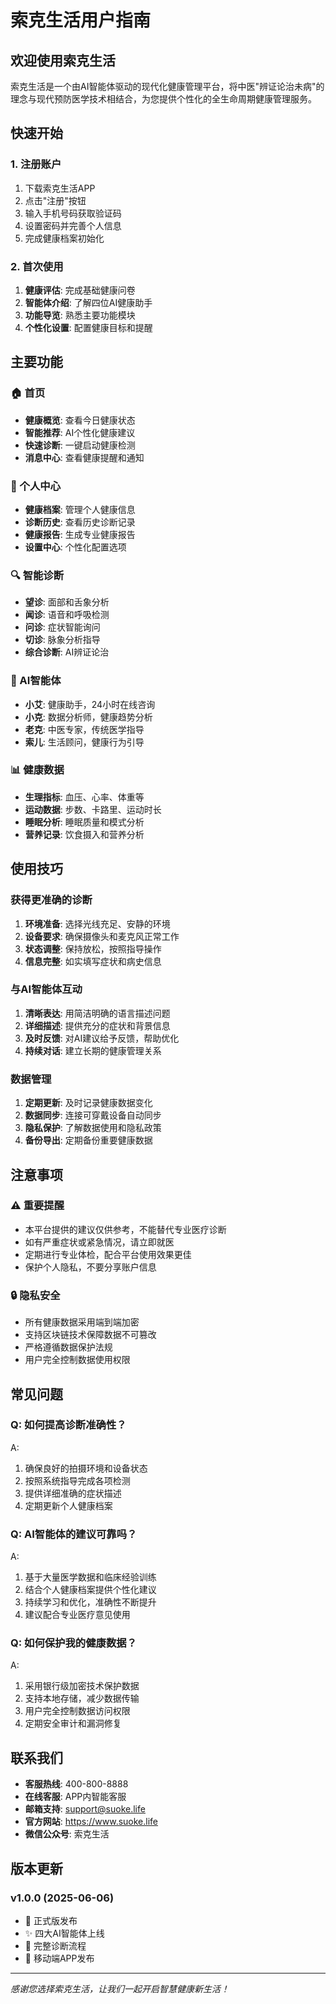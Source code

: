# 索克生活用户指南

## 欢迎使用索克生活

索克生活是一个由AI智能体驱动的现代化健康管理平台，将中医"辨证论治未病"的理念与现代预防医学技术相结合，为您提供个性化的全生命周期健康管理服务。

## 快速开始

### 1. 注册账户
1. 下载索克生活APP
2. 点击"注册"按钮
3. 输入手机号码获取验证码
4. 设置密码并完善个人信息
5. 完成健康档案初始化

### 2. 首次使用
1. **健康评估**: 完成基础健康问卷
2. **智能体介绍**: 了解四位AI健康助手
3. **功能导览**: 熟悉主要功能模块
4. **个性化设置**: 配置健康目标和提醒

## 主要功能

### 🏠 首页
- **健康概览**: 查看今日健康状态
- **智能推荐**: AI个性化健康建议
- **快速诊断**: 一键启动健康检测
- **消息中心**: 查看健康提醒和通知

### 👤 个人中心
- **健康档案**: 管理个人健康信息
- **诊断历史**: 查看历史诊断记录
- **健康报告**: 生成专业健康报告
- **设置中心**: 个性化配置选项

### 🔍 智能诊断
- **望诊**: 面部和舌象分析
- **闻诊**: 语音和呼吸检测
- **问诊**: 症状智能询问
- **切诊**: 脉象分析指导
- **综合诊断**: AI辨证论治

### 🤖 AI智能体
- **小艾**: 健康助手，24小时在线咨询
- **小克**: 数据分析师，健康趋势分析
- **老克**: 中医专家，传统医学指导
- **索儿**: 生活顾问，健康行为引导

### 📊 健康数据
- **生理指标**: 血压、心率、体重等
- **运动数据**: 步数、卡路里、运动时长
- **睡眠分析**: 睡眠质量和模式分析
- **营养记录**: 饮食摄入和营养分析

## 使用技巧

### 获得更准确的诊断
1. **环境准备**: 选择光线充足、安静的环境
2. **设备要求**: 确保摄像头和麦克风正常工作
3. **状态调整**: 保持放松，按照指导操作
4. **信息完整**: 如实填写症状和病史信息

### 与AI智能体互动
1. **清晰表达**: 用简洁明确的语言描述问题
2. **详细描述**: 提供充分的症状和背景信息
3. **及时反馈**: 对AI建议给予反馈，帮助优化
4. **持续对话**: 建立长期的健康管理关系

### 数据管理
1. **定期更新**: 及时记录健康数据变化
2. **数据同步**: 连接可穿戴设备自动同步
3. **隐私保护**: 了解数据使用和隐私政策
4. **备份导出**: 定期备份重要健康数据

## 注意事项

### ⚠️ 重要提醒
- 本平台提供的建议仅供参考，不能替代专业医疗诊断
- 如有严重症状或紧急情况，请立即就医
- 定期进行专业体检，配合平台使用效果更佳
- 保护个人隐私，不要分享账户信息

### 🔒 隐私安全
- 所有健康数据采用端到端加密
- 支持区块链技术保障数据不可篡改
- 严格遵循数据保护法规
- 用户完全控制数据使用权限

## 常见问题

### Q: 如何提高诊断准确性？
A: 
1. 确保良好的拍摄环境和设备状态
2. 按照系统指导完成各项检测
3. 提供详细准确的症状描述
4. 定期更新个人健康档案

### Q: AI智能体的建议可靠吗？
A: 
1. 基于大量医学数据和临床经验训练
2. 结合个人健康档案提供个性化建议
3. 持续学习和优化，准确性不断提升
4. 建议配合专业医疗意见使用

### Q: 如何保护我的健康数据？
A: 
1. 采用银行级加密技术保护数据
2. 支持本地存储，减少数据传输
3. 用户完全控制数据访问权限
4. 定期安全审计和漏洞修复

## 联系我们

- **客服热线**: 400-800-8888
- **在线客服**: APP内智能客服
- **邮箱支持**: support@suoke.life
- **官方网站**: https://www.suoke.life
- **微信公众号**: 索克生活

## 版本更新

### v1.0.0 (2025-06-06)
- 🎉 正式版发布
- ✨ 四大AI智能体上线
- 🔧 完整诊断流程
- 📱 移动端APP发布

---

*感谢您选择索克生活，让我们一起开启智慧健康新生活！*
